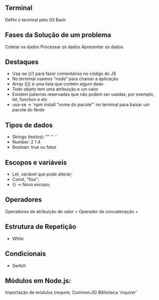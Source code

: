 ## Terminal
Defini o terminal pelo Git Bash

## Fases da Solução de um problema
Coletar os dados
Processar os dados
Apresentar os dados

## Destaques
- Usa-se (//) para fazer comentários no código do JS
- No terminal usamos "node" para chamar a aplicação
- Array ([]) é uma lista que contém algum dado
- Todo objeto tem uma atribuição e um valor
- Existem palavras reservadas que não podem ser usadas, por exemplo, let, function e etc
- usa-se -> 'npm install "nome do pacote"' no terminal para baixar um pacote do Node

## Tipos de dados
- Strings (textos): "" '' `` 
- Number: 2 1.4
- Boolean: true ou false

## Escopos e variáveis
- Let, variável que pode alterar;
- Const, "fixa";
- {} -> Novo escopo;

## Operadores
Operadores de atribuição de valor =
Operador de concatenação +

## Estrutura de Repetição
- While

## Condicionais
- Switch

## Módulos em Node.js:
Importação de módulos (require, CommonJS)
Biblioteca 'inquirer'